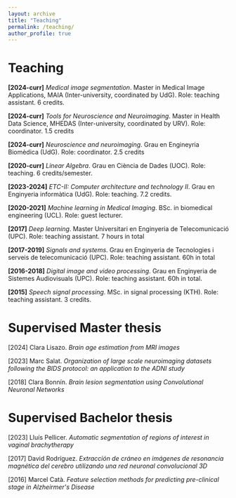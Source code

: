 ```yaml
---
layout: archive
title: "Teaching"
permalink: /teaching/
author_profile: true
---
```


# Teaching

**[2024-curr]** _Medical image segmentation_. Master in Medical Image Applications, MAIA (Inter-university, coordinated by UdG). Role: teaching assistant. 6 credits.

**[2024-curr]** _Tools for Neuroscience and Neuroimaging_. Master in Health Data Science, MHEDAS (Inter-university, coordinated by URV). Role: coordinator. 1.5 credits

**[2024-curr]** _Neuroscience and neuroimaging_. Grau en Engineyria Biomèdica (UdG). Role: coordinator. 2.5 credits

**[2020-curr]** _Linear Algebra_. Grau en Ciència de Dades (UOC). Role: teaching. 6 credits/semester.

**[2023-2024]** _ETC-II: Computer architecture and technology II_. Grau en Enginyeria informàtica (UdG). Role: teaching. 7.2 credits.

**[2020-2021]** _Machine learning in Medical Imaging_. BSc. in biomedical engineering (UCL). Role: guest lecturer. 

**[2017]** _Deep learning_. Master Universitari en Enginyeria de Telecomunicació (UPC). Role: teaching assistant. 7 hours in total

**[2017-2019]** _Signals and systems_. Grau en Enginyeria de Tecnologies i serveis de telecomunicació (UPC). Role: teaching assistant. 60h in total

**[2016-2018]** _Digital image and video processing_. Grau en Enginyeria de Sistemes Audiovisuals (UPC). Role: teaching assistant. 60h in total.

**[2015]** _Speech signal processing_. MSc. in signal processing (KTH). Role: teaching assistant. 3 credits.


# Supervised Master thesis

[2024] Clara Lisazo. _Brain age estimation from MRI images_

[2023] Marc Salat. _Organization of large scale neuroimaging datasets following the BIDS protocol: an application to the ADNI study_

[2018] Clara Bonnín. _Brain lesion segmentation using Convolutional Neuronal Networks_

# Supervised Bachelor thesis

[2023] Lluís Pellicer. _Automatic segmentation of regions of interest in vaginal brachytherapy_

[2017] David Rodríguez. _Extracción de cráneo en imágenes de resonancia magnética del cerebro utilizando una red neuronal convolucional 3D_

[2016] Marcel Catà. _Feature selection methods for predicting pre-clinical stage in Alzheirmer's Disease_

<!--- 
{% include base_path %}

{% for post in site.teaching reversed %}
  {% include archive-single.html %}
{% endfor %} 
--->
